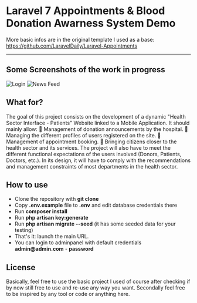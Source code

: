 # Laravel 7 Appointments & Blood Donation Awarness System Demo

More basic infos are in the original template I used as a base: https://github.com/LaravelDaily/Laravel-Appointments

---
## Some Screenshots of the work in progress
![Login](https://data.whicdn.com/images/345757051/original.png)
![News Feed](https://data.whicdn.com/images/345756976/original.png)


## What for?
The goal of this project consists on the development of a dynamic "Health Sector Interface - Patients" Website linked to a Mobile Application. It should mainly allow:
 Management of donation announcements by the hospital.
 Managing the different profiles of users registered on the site.
 Management of appointment booking.
 Bringing citizens closer to the health sector and its services.
The project will also have to meet the different functional expectations of the users involved (Donors, Patients, Doctors, etc.). In its design, it will have to comply with the recommendations and management constraints of most departments in the health sector.
## How to use

- Clone the repository with __git clone__
- Copy __.env.example__ file to __.env__ and edit database credentials there
- Run __composer install__
- Run __php artisan key:generate__
- Run __php artisan migrate --seed__ (it has some seeded data for your testing)
- That's it: launch the main URL. 
- You can login to adminpanel with default credentials __admin@admin.com__ - __password__

## License

Basically, feel free to use the basic project I used of course after checking if by now still free to use and re-use any way you want. Secondally feel free to be inspired by any tool or code or anything here.
